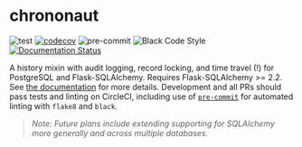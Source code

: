 # chrononaut

![test](https://github.com/onecodex/chrononaut/workflows/test/badge.svg) [![codecov](https://codecov.io/gh/onecodex/chrononaut/branch/master/graph/badge.svg)](https://codecov.io/gh/onecodex/chrononaut) ![pre-commit](https://github.com/onecodex/chrononaut/workflows/pre-commit/badge.svg) ![Black Code Style](https://camo.githubusercontent.com/28a51fe3a2c05048d8ca8ecd039d6b1619037326/68747470733a2f2f696d672e736869656c64732e696f2f62616467652f636f64652532307374796c652d626c61636b2d3030303030302e737667) [![Documentation Status](https://readthedocs.org/projects/chrononaut/badge/?version=latest)](http://chrononaut.readthedocs.io/en/latest/?badge=latest)

A history mixin with audit logging, record locking, and time travel (!) for PostgreSQL and Flask-SQLAlchemy. Requires Flask-SQLAlchemy >= 2.2. See [the documentation](https://chrononaut.readthedocs.io/) for more details. Development and all PRs should pass tests and linting on CircleCI, including use of [`pre-commit`](https://pre-commit.com) for automated linting with `flake8` and `black`.

> _Note: Future plans include extending supporting for SQLAlchemy more generally and across multiple databases._
